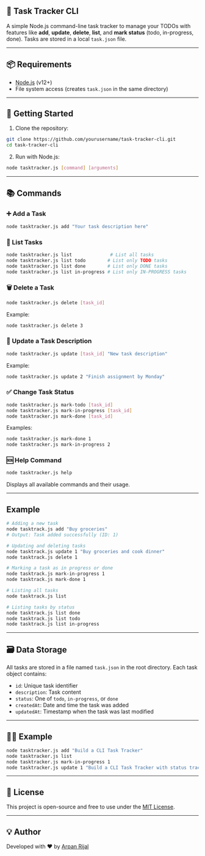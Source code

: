 ## 📝 Task Tracker CLI

A simple Node.js command-line task tracker to manage your TODOs with features like **add**, **update**, **delete**, **list**, and **mark status** (todo, in-progress, done). Tasks are stored in a local `task.json` file.

---

## 📦 Requirements

- [Node.js](https://nodejs.org/) (v12+)
- File system access (creates `task.json` in the same directory)

---

## 🚀 Getting Started

1. Clone the repository:

```bash
git clone https://github.com/yourusername/task-tracker-cli.git
cd task-tracker-cli
````

2. Run with Node.js:

```bash
node tasktracker.js [command] [arguments]
```

---

## 📚 Commands

### ➕ Add a Task

```bash
node tasktracker.js add "Your task description here"
```

### 🧾 List Tasks

```bash
node tasktracker.js list              # List all tasks
node tasktracker.js list todo        # List only TODO tasks
node tasktracker.js list done        # List only DONE tasks
node tasktracker.js list in-progress # List only IN-PROGRESS tasks
```

### 🗑️ Delete a Task

```bash
node tasktracker.js delete [task_id]
```

Example:

```bash
node tasktracker.js delete 3
```

### 📝 Update a Task Description

```bash
node tasktracker.js update [task_id] "New task description"
```

Example:

```bash
node tasktracker.js update 2 "Finish assignment by Monday"
```

### ✅ Change Task Status

```bash
node tasktracker.js mark-todo [task_id]
node tasktracker.js mark-in-progress [task_id]
node tasktracker.js mark-done [task_id]
```

Examples:

```bash
node tasktracker.js mark-done 1
node tasktracker.js mark-in-progress 2
```

### 🆘 Help Command

```bash
node tasktracker.js help
```

Displays all available commands and their usage.

---
## Example
```bash
# Adding a new task
node tasktrack.js add "Buy groceries"
# Output: Task added successfully (ID: 1)

# Updating and deleting tasks
node tasktrack.js update 1 "Buy groceries and cook dinner"
node tasktrack.js delete 1

# Marking a task as in progress or done
node tasktrack.js mark-in-progress 1
node tasktrack.js mark-done 1

# Listing all tasks
node tasktrack.js list

# Listing tasks by status
node tasktrack.js list done
node tasktrack.js list todo
node tasktrack.js list in-progress
```
---

## 🗃️ Data Storage

All tasks are stored in a file named `task.json` in the root directory. Each task object contains:

* `id`: Unique task identifier
* `description`: Task content
* `status`: One of `todo`, `in-progress`, or `done`
* `createdAt`: Date and time the task was added
* `updatedAt`: Timestamp when the task was last modified

---

## 🧑‍💻 Example

```bash
node tasktracker.js add "Build a CLI Task Tracker"
node tasktracker.js list
node tasktracker.js mark-in-progress 1
node tasktracker.js update 1 "Build a CLI Task Tracker with status tracking"
```

---

## 📄 License

This project is open-source and free to use under the [MIT License](LICENSE).

---

## 💡 Author

Developed with ❤️ by [Arpan Rijal](https://github.com/arpanrijal)
